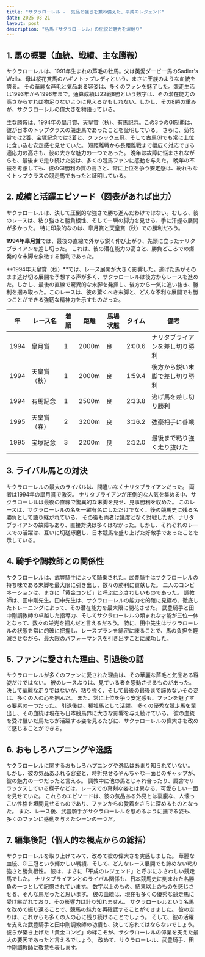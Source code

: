 ```yaml
---
title: "サクラローレル -  気品と強さを兼ね備えた、平成のレジェンド"
date: 2025-08-21
layout: post
description: "名馬『サクラローレル』の伝説と魅力を深堀り"
---
```


## 1. 馬の概要（血統、戦績、主な勝鞍）

サクラローレルは、1991年生まれの芦毛の牡馬。父は英愛ダービー馬のSadler's Wells、母は桜花賞馬のハギノトップレディという、まさに王族のような血統を誇る。  その華麗な芦毛と気品ある容姿は、多くのファンを魅了した。競走生活は1993年から1996年まで。通算成績は22戦8勝という数字は、その潜在能力の高さからすれば物足りないように見えるかもしれない。しかし、その8勝の重みが、サクラローレルの偉大さを物語っている。

主な勝鞍は、1994年の皐月賞、天皇賞（秋）、有馬記念。この3つのGI制覇は、彼が日本のトップクラスの競走馬であったことを証明している。  さらに、菊花賞では2着、宝塚記念では3着と、クラシック三冠、そして古馬GIでも常に上位に食い込む安定感を見せていた。  短距離戦から長距離戦まで幅広く対応できる適応力の高さも、彼の大きな魅力の一つであった。  晩年は故障に悩まされながらも、最後まで走り続けた姿は、多くの競馬ファンに感動を与えた。  晩年の不振を考慮しても、彼のGI勝利の質の高さと、常に上位を争う安定感は、紛れもなくトップクラスの競走馬であったと証明している。


## 2. 成績と活躍エピソード（図表があれば出力）

サクラローレルは、決して圧倒的な強さで勝ち進んだわけではない。むしろ、彼のレースは、粘り強さと勝負根性、そして一瞬の脚力を見せる、手に汗握る展開が多かった。  特に印象的なのは、皐月賞と天皇賞（秋）での勝利だろう。

**1994年皐月賞**では、最後の直線で外から鋭く伸び上がり、先頭に立ったナリタブライアンを差し切った。  これは、彼の潜在能力の高さと、勝負どころでの爆発的な末脚を象徴する勝利であった。

**1994年天皇賞（秋）**では、レース展開が大きく影響した。逃げた馬がそのまま逃げ切る展開を予想する声が多く、サクラローレルは後方からレースを進めた。しかし、最後の直線で驚異的な末脚を発揮し、後方から一気に追い抜き、勝利を掴み取った。このレースは、彼の驚くべき末脚と、どんな不利な展開でも勝つことができる強靭な精神力を示すものだった。


| 年 | レース名          | 着順 | 距離 | 馬場状態 | タイム          | 備考                               |
|---|-----------------|-----|-----|---------|-----------------|------------------------------------|
| 1994 | 皐月賞            | 1   | 2000m| 良       | 2:00.6          | ナリタブライアンを差し切り勝利     |
| 1994 | 天皇賞（秋）      | 1   | 2000m| 良       | 1:59.4          | 後方から鋭い末脚で差し切り勝利     |
| 1994 | 有馬記念          | 1   | 2500m| 良       | 2:33.8          | 逃げ馬を差し切り勝利           |
| 1995 | 天皇賞（春）      | 2   | 3200m| 良       | 3:16.2          | 強豪相手に善戦                       |
| 1995 | 宝塚記念          | 3   | 2200m| 良       | 2:12.0          | 最後まで粘り強く走り抜けた         |


## 3. ライバル馬との対決

サクラローレルの最大のライバルは、間違いなくナリタブライアンだった。  両者は1994年の皐月賞で激突。  ナリタブライアンが圧倒的な人気を集める中、サクラローレルは最後の直線で驚異的な末脚を見せ、見事勝利を収めた。  このレースは、サクラローレルの名を一躍有名にしただけでなく、後の競馬史に残る名勝負として語り継がれている。  その後も両者は幾度となく対戦したが、ナリタブライアンの故障もあり、直接対決は多くはなかった。しかし、それぞれのレースでの活躍は、互いに切磋琢磨し、日本競馬を盛り上げた好敵手であったことを示している。


## 4. 騎手や調教師との関係性

サクラローレルは、武豊騎手によって騎乗された。武豊騎手はサクラローレルの持ち味である末脚を最大限に引き出し、数々の勝利に貢献した。  二人のコンビネーションは、まさに「黄金コンビ」と呼ぶにふさわしいものであった。  調教師は、田中剛先生。田中先生は、サクラローレルの能力を的確に見極め、徹底したトレーニングによって、その潜在能力を最大限に開花させた。  武豊騎手と田中剛調教師の卓越した指導力、そしてサクラローレルの類まれな才能が三位一体となって、数々の栄光を掴んだと言えるだろう。  特に、田中先生はサクラローレルの状態を常に的確に把握し、レースプランを綿密に練ることで、馬の負担を軽減させながら、最大限のパフォーマンスを引き出すことに成功した。


## 5. ファンに愛された理由、引退後の話

サクラローレルが多くのファンに愛された理由は、その華麗な芦毛と気品ある容姿だけではない。  彼のレースぶりは、見ている者を感動させるものがあった。  決して華麗な走りではないが、粘り強く、そして最後の最後まで諦めないその姿は、多くの人の心を掴んだ。  また、常に上位を争う安定感も、ファンを魅了する要素の一つだった。  引退後は、種牡馬として活躍。  多くの優秀な競走馬を輩出し、その血統は現在も日本競馬界に大きな影響を与え続けている。  彼の血統を受け継いだ馬たちが活躍する姿を見るたびに、サクラローレルの偉大さを改めて感じることができる。


## 6. おもしろハプニングや逸話

サクラローレルに関するおもしろハプニングや逸話はあまり知られていない。  しかし、彼の気品あふれる容姿と、時折見せるやんちゃな一面とのギャップが、彼の魅力の一つだったと言える。  調教中に他の馬とじゃれ合ったり、厩舎でリラックスしている様子などは、レースでの真剣な姿とは異なる、可愛らしい一面を見せていた。  これらのエピソードは、彼の気品ある外見とは裏腹な、人懐っこい性格を垣間見せるものであり、ファンからの愛着をさらに深めるものとなった。  また、レース後、武豊騎手がサクラローレルを慰めるように撫でる姿も、多くのファンに感動を与えたシーンの一つだ。


## 7. 編集後記（個人的な視点からの総括）

サクラローレルを取り上げてみて、改めて彼の偉大さを実感しました。  華麗な血統、GI三冠という輝かしい戦績、そして、どんなレース展開でも諦めない粘り強さと勝負根性。  彼は、まさに「平成のレジェンド」と呼ぶにふさわしい競走馬でした。  ナリタブライアンとのライバル関係も、日本競馬史に刻まれた名勝負の一つとして記憶されています。  数字以上のもの、結果以上のものを感じさせる、そんな馬だったと思います。  彼の血統は、現在も多くの優秀な競走馬に受け継がれており、その影響力は計り知れません。  サクラローレルという名馬を改めて振り返ることで、競馬の魅力を再確認することができました。  彼の走りは、これからも多くの人の心に残り続けることでしょう。  そして、彼の活躍を支えた武豊騎手と田中剛調教師の功績も、決して忘れてはならないでしょう。  彼らが築き上げた「黄金コンビ」の絆こそが、サクラローレルの偉業を支えた最大の要因であったと言えるでしょう。  改めて、サクラローレル、武豊騎手、田中剛調教師に敬意を表します。
